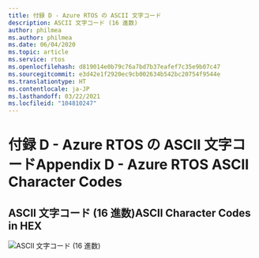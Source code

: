 ```yaml
---
title: 付録 D - Azure RTOS の ASCII 文字コード
description: ASCII 文字コード (16 進数)
author: philmea
ms.author: philmea
ms.date: 06/04/2020
ms.topic: article
ms.service: rtos
ms.openlocfilehash: d819014e0b79c76a7bd7b37eafef7c35e9b07c47
ms.sourcegitcommit: e3d42e1f2920ec9cb002634b542bc20754f9544e
ms.translationtype: HT
ms.contentlocale: ja-JP
ms.lasthandoff: 03/22/2021
ms.locfileid: "104810247"
---
```

# <a name="appendix-d---azure-rtos-ascii-character-codes"></a><span data-ttu-id="1aaa7-103">付録 D - Azure RTOS の ASCII 文字コード</span><span class="sxs-lookup"><span data-stu-id="1aaa7-103">Appendix D - Azure RTOS ASCII Character Codes</span></span>

## <a name="ascii-character-codes-in-hex"></a><span data-ttu-id="1aaa7-104">ASCII 文字コード (16 進数)</span><span class="sxs-lookup"><span data-stu-id="1aaa7-104">ASCII Character Codes in HEX</span></span>

![ASCII 文字コード (16 進数)](media/image12.png)